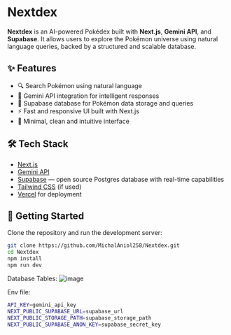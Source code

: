 # Nextdex

**Nextdex** is an AI-powered Pokédex built with **Next.js**, **Gemini API**, and **Supabase**. It allows users to explore the Pokémon universe using natural language queries, backed by a structured and scalable database.

## ✨ Features

- 🔍 Search Pokémon using natural language
- 🤖 Gemini API integration for intelligent responses
- 🧱 Supabase database for Pokémon data storage and queries
- ⚡️ Fast and responsive UI built with Next.js
- 🎨 Minimal, clean and intuitive interface

## 🛠 Tech Stack

- [Next.js](https://nextjs.org/)
- [Gemini API](https://deepmind.google/technologies/gemini/)
- [Supabase](https://supabase.com/) — open source Postgres database with real-time capabilities
- [Tailwind CSS](https://tailwindcss.com/) (if used)
- [Vercel](https://vercel.com/) for deployment

## 🚀 Getting Started

Clone the repository and run the development server:

```bash
git clone https://github.com/MichalAniol258/Nextdex.git
cd Nextdex
npm install
npm run dev
```
Database Tables:
![image](https://github.com/user-attachments/assets/cfbef1ea-dcaa-426e-a6fe-7db25253ee2f)


Env file:

```bash
API_KEY=gemini_api_key
NEXT_PUBLIC_SUPABASE_URL=supabase_url
NEXT_PUBLIC_STORAGE_PATH=supabase_storage_path
NEXT_PUBLIC_SUPABASE_ANON_KEY=supabase_secret_key
```
